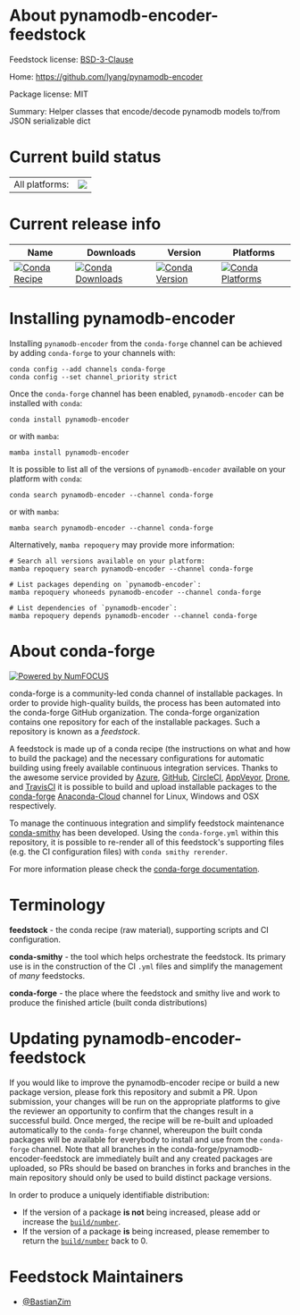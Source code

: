 About pynamodb-encoder-feedstock
================================

Feedstock license: [BSD-3-Clause](https://github.com/conda-forge/pynamodb-encoder-feedstock/blob/main/LICENSE.txt)

Home: https://github.com/lyang/pynamodb-encoder

Package license: MIT

Summary: Helper classes that encode/decode pynamodb models to/from JSON serializable dict

Current build status
====================


<table><tr><td>All platforms:</td>
    <td>
      <a href="https://dev.azure.com/conda-forge/feedstock-builds/_build/latest?definitionId=16353&branchName=main">
        <img src="https://dev.azure.com/conda-forge/feedstock-builds/_apis/build/status/pynamodb-encoder-feedstock?branchName=main">
      </a>
    </td>
  </tr>
</table>

Current release info
====================

| Name | Downloads | Version | Platforms |
| --- | --- | --- | --- |
| [![Conda Recipe](https://img.shields.io/badge/recipe-pynamodb--encoder-green.svg)](https://anaconda.org/conda-forge/pynamodb-encoder) | [![Conda Downloads](https://img.shields.io/conda/dn/conda-forge/pynamodb-encoder.svg)](https://anaconda.org/conda-forge/pynamodb-encoder) | [![Conda Version](https://img.shields.io/conda/vn/conda-forge/pynamodb-encoder.svg)](https://anaconda.org/conda-forge/pynamodb-encoder) | [![Conda Platforms](https://img.shields.io/conda/pn/conda-forge/pynamodb-encoder.svg)](https://anaconda.org/conda-forge/pynamodb-encoder) |

Installing pynamodb-encoder
===========================

Installing `pynamodb-encoder` from the `conda-forge` channel can be achieved by adding `conda-forge` to your channels with:

```
conda config --add channels conda-forge
conda config --set channel_priority strict
```

Once the `conda-forge` channel has been enabled, `pynamodb-encoder` can be installed with `conda`:

```
conda install pynamodb-encoder
```

or with `mamba`:

```
mamba install pynamodb-encoder
```

It is possible to list all of the versions of `pynamodb-encoder` available on your platform with `conda`:

```
conda search pynamodb-encoder --channel conda-forge
```

or with `mamba`:

```
mamba search pynamodb-encoder --channel conda-forge
```

Alternatively, `mamba repoquery` may provide more information:

```
# Search all versions available on your platform:
mamba repoquery search pynamodb-encoder --channel conda-forge

# List packages depending on `pynamodb-encoder`:
mamba repoquery whoneeds pynamodb-encoder --channel conda-forge

# List dependencies of `pynamodb-encoder`:
mamba repoquery depends pynamodb-encoder --channel conda-forge
```


About conda-forge
=================

[![Powered by
NumFOCUS](https://img.shields.io/badge/powered%20by-NumFOCUS-orange.svg?style=flat&colorA=E1523D&colorB=007D8A)](https://numfocus.org)

conda-forge is a community-led conda channel of installable packages.
In order to provide high-quality builds, the process has been automated into the
conda-forge GitHub organization. The conda-forge organization contains one repository
for each of the installable packages. Such a repository is known as a *feedstock*.

A feedstock is made up of a conda recipe (the instructions on what and how to build
the package) and the necessary configurations for automatic building using freely
available continuous integration services. Thanks to the awesome service provided by
[Azure](https://azure.microsoft.com/en-us/services/devops/), [GitHub](https://github.com/),
[CircleCI](https://circleci.com/), [AppVeyor](https://www.appveyor.com/),
[Drone](https://cloud.drone.io/welcome), and [TravisCI](https://travis-ci.com/)
it is possible to build and upload installable packages to the
[conda-forge](https://anaconda.org/conda-forge) [Anaconda-Cloud](https://anaconda.org/)
channel for Linux, Windows and OSX respectively.

To manage the continuous integration and simplify feedstock maintenance
[conda-smithy](https://github.com/conda-forge/conda-smithy) has been developed.
Using the ``conda-forge.yml`` within this repository, it is possible to re-render all of
this feedstock's supporting files (e.g. the CI configuration files) with ``conda smithy rerender``.

For more information please check the [conda-forge documentation](https://conda-forge.org/docs/).

Terminology
===========

**feedstock** - the conda recipe (raw material), supporting scripts and CI configuration.

**conda-smithy** - the tool which helps orchestrate the feedstock.
                   Its primary use is in the construction of the CI ``.yml`` files
                   and simplify the management of *many* feedstocks.

**conda-forge** - the place where the feedstock and smithy live and work to
                  produce the finished article (built conda distributions)


Updating pynamodb-encoder-feedstock
===================================

If you would like to improve the pynamodb-encoder recipe or build a new
package version, please fork this repository and submit a PR. Upon submission,
your changes will be run on the appropriate platforms to give the reviewer an
opportunity to confirm that the changes result in a successful build. Once
merged, the recipe will be re-built and uploaded automatically to the
`conda-forge` channel, whereupon the built conda packages will be available for
everybody to install and use from the `conda-forge` channel.
Note that all branches in the conda-forge/pynamodb-encoder-feedstock are
immediately built and any created packages are uploaded, so PRs should be based
on branches in forks and branches in the main repository should only be used to
build distinct package versions.

In order to produce a uniquely identifiable distribution:
 * If the version of a package **is not** being increased, please add or increase
   the [``build/number``](https://docs.conda.io/projects/conda-build/en/latest/resources/define-metadata.html#build-number-and-string).
 * If the version of a package **is** being increased, please remember to return
   the [``build/number``](https://docs.conda.io/projects/conda-build/en/latest/resources/define-metadata.html#build-number-and-string)
   back to 0.

Feedstock Maintainers
=====================

* [@BastianZim](https://github.com/BastianZim/)

